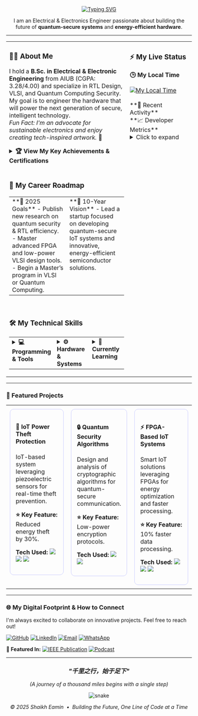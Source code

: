 <div align="center">
  <a href="https://github.com/ShaikhEamin">
    <img src="https://readme-typing-svg.herokuapp.com?font=JetBrains+Mono&size=30&pause=1000&color=E0DEF4&center=true&width=600&lines=Hi%2C+I'm+Shaikh+Eamin+👋;RTL+Designer+%7C+VLSI+Enthusiast;Quantum+Security+Analyst+%7C+IoT+Innovator" alt="Typing SVG" />
  </a>
</div>

<p align="center">
  I am an Electrical & Electronics Engineer passionate about building the future of <b>quantum-secure systems</b> and <b>energy-efficient hardware</b>.
</p>

---

<table width="100%" border="0">
<tr valign="top">
<td width="65%">

### <a id="-about-me"></a>👨‍💻 About Me
I hold a <b>B.Sc. in Electrical & Electronic Engineering</b> from AIUB (CGPA: 3.28/4.00) and specialize in RTL Design, VLSI, and Quantum Computing Security. My goal is to engineer the hardware that will power the next generation of secure, intelligent technology. 
<br>
*Fun Fact: I'm an advocate for sustainable electronics and enjoy creating tech-inspired artwork.* 🎨

<details>
<summary><b>🏆 View My Key Achievements & Certifications</b></summary>
  <ul>
    <li><b>Published Research:</b> My work on *Nutritional Information Extraction from Packaged Food Labels* was published in IEEE ICPEICES 2024.</li>
    <li><b>Trainee Engineer at DESCO:</b> Enhanced power distribution efficiency by 10%.</li>
    <li><b>Capstone Project Lead:</b> Designed an IoT-based theft detection system that reduced energy theft by 30%.</li>
    <li><b>Academic Excellence:</b> Achieved A+ grades in Power Systems Analysis and VLSI Design.</li>
    <li><b>Google Project Management</b> Certificate</li>
    <li><b>Semiconductor Fabrication 101</b> (Purdue University) Certificate</li>
    <li><b>Google IT Support Professional</b> Certificate</li>
  </ul>
</details>

<br>

### 🎯 My Career Roadmap
<table width="100%">
<tr valign="top">
<td width="50%">
  **🚀 2025 Goals**
  - Publish new research on quantum security & RTL efficiency.
  - Master advanced FPGA and low-power VLSI design tools.
  - Begin a Master’s program in VLSI or Quantum Computing.
</td>
<td width="50%">
  **🌟 10-Year Vision**
  - Lead a startup focused on developing quantum-secure IoT systems and innovative, energy-efficient semiconductor solutions.
</td>
</tr>
</table>

<br>

### 🛠️ My Technical Skills
<table width="100%" border="0">
  <tr valign="top">
    <td width="33%">
      <details>
        <summary><b>💻 Programming & Tools</b></summary>
        <p>
          <a href="#"><img src="https://img.shields.io/badge/Python-3776AB?style=for-the-badge&logo=python&logoColor=white"></a>
          <a href="#"><img src="https://img.shields.io/badge/SystemVerilog-019267?style=for-the-badge&logo=verilog&logoColor=white"></a>
          <a href="#"><img src="https://img.shields.io/badge/MATLAB-0076A8?style=for-the-badge&logo=mathworks&logoColor=white"></a>
          <a href="#"><img src="https://img.shields.io/badge/Cadence-522E8E?style=for-the-badge&logo=cadence-design-systems&logoColor=white"></a>
          <a href="#"><img src="https://img.shields.io/badge/Altium%20Designer-A5915F?style=for-the-badge&logo=altium-designer&logoColor=white"></a>
          <a href="#"><img src="https://img.shields.io/badge/Git-F05032?style=for-the-badge&logo=git&logoColor=white"></a>
        </p>
      </details>
    </td>
    <td width="33%">
      <details>
        <summary><b>⚙️ Hardware & Systems</b></summary>
        <p>
          <a href="#"><img src="https://img.shields.io/badge/RTL%20Design-1C598E?style=for-the-badge&logo=verilog&logoColor=white"></a>
          <a href="#"><img src="https://img.shields.io/badge/FPGA%20Design-002D62?style=for-the-badge&logo=intel&logoColor=white"></a>
          <a href="#"><img src="https://img.shields.io/badge/VLSI%20Design-7C4DFF?style=for-the-badge&logo=e-learning&logoColor=white"></a>
          <a href="#"><img src="https://img.shields.io/badge/PCB%20Design-B38B59?style=for-the-badge&logo=altium-designer&logoColor=white"></a>
          <a href="#"><img src="https://img.shields.io/badge/IoT%20Systems-43B02A?style=for-the-badge&logo=iot&logoColor=white"></a>
        </p>
      </details>
    </td>
    <td width="33%">
      <details>
        <summary><b>🧠 Currently Learning</b></summary>
        <p>
          <a href="#"><img src="https://img.shields.io/badge/Advanced%20Quantum-5E2750?style=for-the-badge&logo=ibm&logoColor=white"></a>
          <a href="#"><img src="https://img.shields.io/badge/Low--Power%20VLSI-C00000?style=for-the-badge&logo=e-learning&logoColor=white"></a>
          <a href="#"><img src="https://img.shields.io/badge/Rust-000000?style=for-the-badge&logo=rust&logoColor=white"></a>
        </p>
      </details>
    </td>
  </tr>
</table>

</td>
<td width="35%" valign="top">

### ⚡ My Live Status

**🕒 My Local Time**
<div>
  <a href="https://time.is/Khulna_Bangladesh" title="Time in Khulna, Bangladesh">
    <img src="https://img.shields.io/badge/dynamic/json?style=for-the-badge&logo=clock&logoColor=white&label=Local%20Time&query=%24.time&url=https%3A%2F%2Fworldtimeapi.org%2Fapi%2Ftimezone%2FAsia%2FDhaka" alt="My Local Time">
  </a>
</div>
<br>
**🔄 Recent Activity**
<br>
**📈 Developer Metrics**
<details>
<summary>Click to expand</summary>
  <p align="center">
    <img src="https://github-readme-stats.vercel.app/api?username=ShaikhEamin&show_icons=true&theme=rose_pine&hide_border=true&border_radius=10" alt="GitHub Stats"/>
    <img src="https://github-readme-stats.vercel.app/api/top-langs/?username=ShaikhEamin&layout=compact&theme=rose_pine&hide_border=true&border_radius=10" alt="Top Languages"/>
    <img src="https://github-readme-stats.vercel.app/api/wakatime?username=ShaikhEamin&theme=rose_pine&hide_border=true&border_radius=10&layout=compact" alt="WakaTime Stats"/>
  </p>
</details>

</td>
</tr>
</table>

---

### 📂 Featured Projects
<table width="100%" border="0" style="border-collapse: collapse;">
  <tr valign="top">
    <td width="33%" style="padding:10px;">
      <div style="border:1px solid #c9cbff; border-radius:10px; padding:15px; height: 100%;">
        <h4>🚀 IoT Power Theft Protection</h4>
        <p>IoT-based system leveraging piezoelectric sensors for real-time theft prevention.</p>
        <p><b>⭐ Key Feature:</b> Reduced energy theft by 30%.</p>
        <p><b>Tech Used:</b> <img src="https://img.shields.io/badge/Verilog-019267?style=flat-square&logo=verilog"> <img src="https://img.shields.io/badge/Python-3776AB?style=flat-square&logo=python"> <img src="https://img.shields.io/badge/IoT-43B02A?style=flat-square&logo=iot"></p>
      </div>
    </td>
    <td width="33%" style="padding:10px;">
      <div style="border:1px solid #c9cbff; border-radius:10px; padding:15px; height: 100%;">
        <h4>🔒 Quantum Security Algorithms</h4>
        <p>Design and analysis of cryptographic algorithms for quantum-secure communication.</p>
        <p><b>⭐ Key Feature:</b> Low-power encryption protocols.</p>
        <p><b>Tech Used:</b> <img src="https://img.shields.io/badge/Python-3776AB?style=flat-square&logo=python"> <img src="https://img.shields.io/badge/MATLAB-0076A8?style=flat-square&logo=mathworks"></p>
      </div>
    </td>
    <td width="33%" style="padding:10px;">
      <div style="border:1px solid #c9cbff; border-radius:10px; padding:15px; height: 100%;">
        <h4>⚡ FPGA-Based IoT Systems</h4>
        <p>Smart IoT solutions leveraging FPGAs for energy optimization and faster processing.</p>
        <p><b>⭐ Key Feature:</b> 10% faster data processing.</p>
        <p><b>Tech Used:</b> <img src="https://img.shields.io/badge/Verilog-019267?style=flat-square&logo=verilog"> <img src="https://img.shields.io/badge/FPGA-002D62?style=flat-square&logo=intel"> <img src="https://img.shields.io/badge/IoT-43B02A?style=flat-square&logo=iot"></p>
      </div>
    </td>
  </tr>
</table>

---

### 🌐 My Digital Footprint & How to Connect
I'm always excited to collaborate on innovative projects. Feel free to reach out!
<p>
  <a href="https://github.com/ShaikhEamin" title="GitHub"><img src="https://img.shields.io/badge/-GitHub-181717?style=for-the-badge&logo=github" alt="GitHub"></a>
  <a href="https://www.linkedin.com/in/shaikh-eamin/" title="LinkedIn"><img src="https://img.shields.io/badge/-LinkedIn-0A66C2?style=for-the-badge&logo=linkedin" alt="LinkedIn"></a>
  <a href="mailto:Eamineee19@gmail.com" title="Email"><img src="https://img.shields.io/badge/-Email-D14836?style=for-the-badge&logo=gmail" alt="Email"></a>
  <a href="https://wa.me/8801980126253" title="WhatsApp"><img src="https://img.shields.io/badge/-WhatsApp-25D366?style=for-the-badge&logo=whatsapp" alt="WhatsApp"></a>
</p>
<p>
  <b>📰 Featured In:</b>
  <a href="[LINK-TO-YOUR-IEEE-PUBLICATION]"><img src="https://img.shields.io/badge/IEEE%20ICPEICES%202024-00629B?style=for-the-badge&logo=ieee" alt="IEEE Publication"></a>
  <a href="[LINK-TO-YOUR-PODCAST-FEATURE]"><img src="https://img.shields.io/badge/Tech%20Innovators%20Podcast-9933CC?style=for-the-badge&logo=podcast-addict" alt="Podcast"></a>
</p>

---

<div align="center">
  <i><h3>"千里之行，始于足下"</h3></i>
  <i>(A journey of a thousand miles begins with a single step)</i>
  <p align="center">
    <img src="https://raw.githubusercontent.com/ShaikhEamin/ShaikhEamin/main/grid-snake.svg" alt="snake">
  </p>
  <p>
    <i>© 2025 Shaikh Eamin &nbsp;•&nbsp; Building the Future, One Line of Code at a Time</i>
  </p>
</div>

